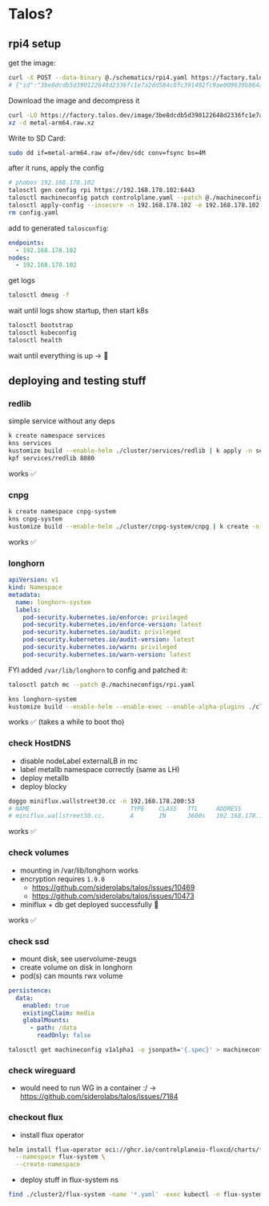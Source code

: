 # Talos?

## rpi4 setup

get the image:

```sh
curl -X POST --data-binary @./schematics/rpi4.yaml https://factory.talos.dev/schematics
# {"id":"3be8dcdb5d390122648d2336fc1e7a2dd584c8fc391492fc9ae009639b864a06"}
```

Download the image and decompress it

```sh
curl -LO https://factory.talos.dev/image/3be8dcdb5d390122648d2336fc1e7a2dd584c8fc391492fc9ae009639b864a06/v1.10.0/metal-arm64.raw.xz
xz -d metal-arm64.raw.xz
```

Write to SD Card:

```sh
sudo dd if=metal-arm64.raw of=/dev/sdc conv=fsync bs=4M
```

after it runs, apply the config

```sh
# phobos 192.168.178.102
talosctl gen config rpi https://192.168.178.102:6443
talosctl machineconfig patch controlplane.yaml --patch @./machineconfigs/rpi.yaml -o config.yaml
talosctl apply-config --insecure -n 192.168.178.102 -e 192.168.178.102 --file config.yaml
rm config.yaml
```

add to generated `talosconfig`:

```yaml
endpoints:
  - 192.168.178.102
nodes:
  - 192.168.178.102
```

get logs

```sh
talosctl dmesg -f
```

wait until logs show startup, then start k8s

```sh
talosctl bootstrap
talosctl kubeconfig
talosctl health
```

wait until everything is up → 🎉

## deploying and testing stuff

### redlib

simple service without any deps

```sh
k create namespace services
kns services
kustomize build --enable-helm ./cluster/services/redlib | k apply -n services -f -
kpf services/redlib 8080
```

works ✅

### cnpg

```sh
k create namespace cnpg-system
kns cnpg-system
kustomize build --enable-helm ./cluster/cnpg-system/cnpg | k create -n cnpg-system -f -
```

works ✅

### longhorn

```yaml
apiVersion: v1
kind: Namespace
metadata:
  name: longhorn-system
  labels:
    pod-security.kubernetes.io/enforce: privileged
    pod-security.kubernetes.io/enforce-version: latest
    pod-security.kubernetes.io/audit: privileged
    pod-security.kubernetes.io/audit-version: latest
    pod-security.kubernetes.io/warn: privileged
    pod-security.kubernetes.io/warn-version: latest
```

FYI added `/var/lib/longhorn` to config and patched it:

```sh
talosctl patch mc --patch @./machineconfigs/rpi.yaml
```

```sh
kns longhorn-system
kustomize build --enable-helm --enable-exec --enable-alpha-plugins ./cluster/longhorn-system/longhorn | k create -n longhorn-system -f -
```

works ✅ (takes a while to boot tho)

### check HostDNS

- disable nodeLabel externalLB in mc
- label metallb namespace correctly (same as LH)
- deploy metallb
- deploy blocky

```sh
doggo miniflux.wallstreet30.cc -n 192.168.178.200:53
# NAME                            TYPE    CLASS   TTL     ADDRESS         NAMESERVER
# miniflux.wallstreet30.cc.       A       IN      3600s   192.168.178.100 192.168.178.200:53
```

works ✅

### check volumes

- mounting in /var/lib/longhorn works
- encryption requires `1.9.0`
  - https://github.com/siderolabs/talos/issues/10469
  - https://github.com/siderolabs/talos/issues/10473
- miniflux + db get deployed successfully 🎉

works ✅

### check ssd

- mount disk, see uservolume-zeugs
- create volume on disk in longhorn
- pod(s) can mounts rwx volume

```yaml
persistence:
  data:
    enabled: true
    existingClaim: media
    globalMounts:
      - path: /data
        readOnly: false
```

```sh
talosctl get machineconfig v1alpha1 -o jsonpath='{.spec}' > machineconfig.yaml
```

### check wireguard

- would need to run WG in a container :/ ->
  https://github.com/siderolabs/talos/issues/7184

### checkout flux

- install flux operator

```sh
helm install flux-operator oci://ghcr.io/controlplaneio-fluxcd/charts/flux-operator \
  --namespace flux-system \
  --create-namespace
```

- deploy stuff in flux-system ns

```sh
find ./cluster2/flux-system -name '*.yaml' -exec kubectl -n flux-system apply -f {} \;
```
